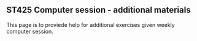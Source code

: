 ## ST425 Computer session - additional materials
This page is to proviede help for additional exercises given weekly computer session. 

